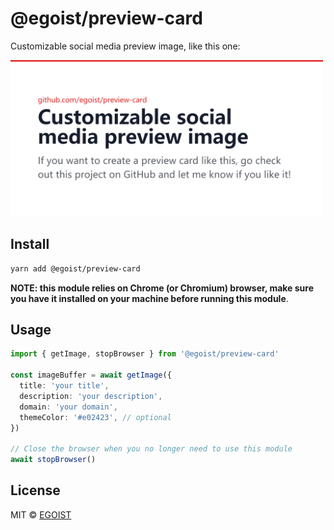 # @egoist/preview-card

Customizable social media preview image, like this one:

<img src="./foo.jpg" alt="preview" width="500">

## Install

```bash
yarn add @egoist/preview-card
```

**NOTE: this module relies on Chrome (or Chromium) browser, make sure you have it installed on your machine before running this module**.

## Usage

```ts
import { getImage, stopBrowser } from '@egoist/preview-card'

const imageBuffer = await getImage({
  title: 'your title',
  description: 'your description',
  domain: 'your domain',
  themeColor: '#e02423', // optional
})

// Close the browser when you no longer need to use this module
await stopBrowser()
```

## License

MIT &copy; [EGOIST](https://github.com/sponsors/egoist)
